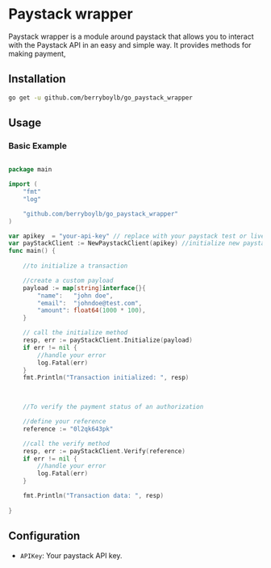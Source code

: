 # Paystack wrapper

Paystack wrapper is a module around paystack that allows you to  interact with the Paystack API in an easy and simple way. It provides methods for making payment,

## Installation

```bash
go get -u github.com/berryboylb/go_paystack_wrapper
```

## Usage

### Basic Example

```go

package main

import (
	"fmt"
	"log"

	"github.com/berryboylb/go_paystack_wrapper" 
)

var apikey  = "your-api-key" // replace with your paystack test or live key
var payStackClient := NewPaystackClient(apikey) //initialize new paystack variable
func main() {
	
    //to initialize a transaction

    //create a custom payload
    payload := map[string]interface{}{
		"name":   "john doe",
		"email":  "johndoe@test.com",
		"amount": float64(1000 * 100),
	}

    // call the initialize method
	resp, err := payStackClient.Initialize(payload)
	if err != nil {
		//handle your error
        log.Fatal(err)
	}
    fmt.Println("Transaction initialized: ", resp)


    
    //To verify the payment status of an authorization

    //define your reference
    reference := "0l2qk643pk"

    //call the verify method
    resp, err := payStackClient.Verify(reference)
	if err != nil {
		//handle your error
        log.Fatal(err)
	}

    fmt.Println("Transaction data: ", resp)
	
}
```

## Configuration

- `APIKey`: Your paystack API key.